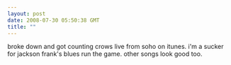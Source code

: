 ```yaml
---
layout: post
date: 2008-07-30 05:50:38 GMT
title: ""
---
```

broke down and got counting crows live from soho on itunes. i'm a sucker for jackson frank's blues run the game. other songs look good too.